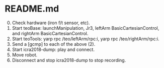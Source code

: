 README.md
=========
0. Check hardware (iron f/t sensor, etc).
1. Start teoBase: launchManipulation, Jr3, leftArm BasicCartesianControl, and rightArm BasicCartesianControl.
2. Start teoTools: yarp rpc /teo/leftArm/rpc:i, yarp rpc /teo/rightArm/rpc:i.
3. Send a [gcmp] to each of the above (2).
4. Start icra2018-dump: play and connect.
5. Move robot.
6. Disconnect and stop icra2018-dump to stop recording.

